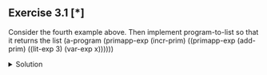 ## Exercise 3.1 [*]

Consider the fourth example above. Then implement program-to-list so that it returns the list
(a-program
  (primapp-exp
    (incr-prim)
    ((primapp-exp
      (add-prim)
      ((lit-exp 3)
      (var-exp x))))))

<details>
<summary>Solution</summary>

```
(define-datatype program program?
                 (a-program
                   (exp expression?)))

(define-datatype expression expression?
                 (lit-exp
                   (datum number?))
                 (var-exp
                   (id symbol?))
                 (primapp-exp
                   (prim primitive?)
                   (rands (list-of expression?))))

(define-datatype primitive primitive?
                 (add-prim)
                 (substract-prim)
                 (mult-prim)
                 (incr-prim)
                 (decr-prim))

(define list-of
  (lambda (pred)
    (lambda (val)
      (or (null? val)
          (and (pair? val)
               (pred (car val))
               ((list-of pred) (cdr val)))))))

(define (program-to-list prog)
  (cases program prog
    (a-program (exp)
               (cons 'a-program
                     (list (expression-to-list))))))

(define (expression-to-list exp)
  (cases expression exp
    (lit-exp (datum) (list 'lit-exp datum))
    (var-exp (id) (list 'var-exp id))
    (primapp-exp (prim rands)
             (list 'primapp-exp
                   prim
                   (map (lambda (rand)
                          (expression-to-list rand) rands))))))
                           
   
```
</details>
